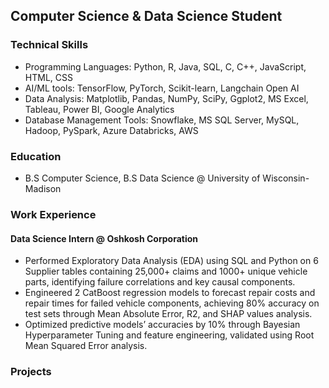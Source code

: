 ## Computer Science & Data Science Student

### Technical Skills
- Programming Languages: Python, R, Java, SQL, C, C++, JavaScript, HTML, CSS
- AI/ML tools: TensorFlow, PyTorch, Scikit-learn, Langchain Open AI
- Data Analysis:  Matplotlib, Pandas, NumPy, SciPy, Ggplot2, MS Excel, Tableau, Power BI, Google Analytics
- Database Management Tools: Snowflake, MS SQL Server, MySQL, Hadoop, PySpark, Azure Databricks, AWS

### Education
- B.S Computer Science, B.S Data Science @ University of Wisconsin-Madison

### Work Experience
#### Data Science Intern @ Oshkosh Corporation
* Performed Exploratory Data Analysis (EDA) using SQL and Python on 6 Supplier tables containing 25,000+ claims and 1000+ unique vehicle parts, identifying failure correlations and key causal components.
* Engineered 2 CatBoost regression models to forecast repair costs and repair times for failed vehicle components, achieving 80% accuracy on test sets through Mean Absolute Error, R2, and SHAP values analysis.
* Optimized predictive models’ accuracies by 10% through Bayesian Hyperparameter Tuning and feature engineering, validated using Root Mean Squared Error analysis.


### Projects
